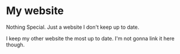 # My website

Nothing Special. Just a website I don't keep up to date.

I keep my other website the most up to date. I'm not gonna link it here though.
